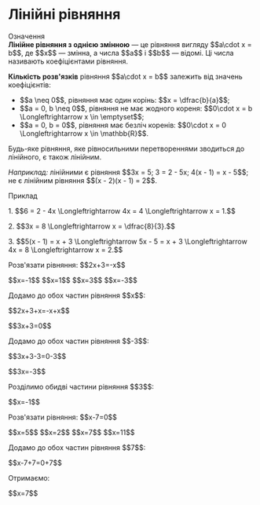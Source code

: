# Лiнiйнi рiвняння

<div class="space">
<div class="eoz-wrap">
<span class="eoz">Означення</span>
<div class="eoz-text">
<b>Лінійне рівняння з однією змінною</b> — це рівняння вигляду $$a\cdot x = b$$, де $$x$$ — змінна, а числа $$a$$ i $$b$$ — відомі. Ці числа називають коефіцієнтами рівняння.
</div>
</div>
</div>

<p><b>Кількість розв'язків</b> рівняння $$a\cdot x = b$$ залежить від значень коефіцієнтів:</p>

<ul>
<li>$$a \neq 0$$, рівняння має один корінь: $$x = \dfrac{b}{a}$$;</li>
<div class="space"></div>
<li>$$a = 0, b \neq 0$$, рівняння не має жодного кореня: $$0\cdot x = b \Longleftrightarrow x \in \emptyset$$;</li>
<div class="space"></div>
<li>$$a = 0, b = 0$$, рівняння має безліч коренів: $$0\cdot x = 0 \Longleftrightarrow x \in \mathbb{R}$$.</li>
</ul>

<p>Будь-яке рівняння, яке рівносильними перетвореннями зводиться до лінійного, є також лінійним.</p>
<div class="space"></div>
<p><i>Наприклад:</i> лінійними є рівняння $$3x = 5; 3 = 2 - 5x; 4(x - 1) = x - 5$$; не є лінійним рівняння $$(x - 2)(x - 1) = 2$$.</p>
<div class="space"></div>
<div class="space">
<div class="task-wrap">
<span class="task">Приклад</span>
<div class="task-text">
<p>1. $$6 = 2 - 4x \Longleftrightarrow 4x = 4 \Longleftrightarrow x = 1.$$</p>
<p>2. $$3x = 8 \Longleftrightarrow x = \dfrac{8}{3}.$$</p>
<p>3. $$5(x - 1) = x + 3 \Longleftrightarrow 5x - 5 = x + 3 \Longleftrightarrow 4x = 8 \Longleftrightarrow x = 2.$$</p>
</div>
</div>
</div>

<quiz correctLabel="correct" incorrectLabel="incorrect" checkLabel="check">
    <question text="">
        <p>Розв'язати рівняння: $$2x+3=-x$$</p>
        <answer correct>$$x=-1$$</answer>
        <answer>$$x=1$$</answer>
        <answer>$$x=3$$</answer>
        <answer>$$x=-3$$</answer>
        <explanation>
        <p>Додамо до обох частин рівняння $$x$$:</p>
        <p>$$2x+3+x=-x+x$$</p>
        <p>$$3x+3=0$$</p>
        <p>Додамо до обох частин рівняння $$-3$$:</p>
        <p>$$3x+3-3=0-3$$</p>
        <p>$$3x=-3$$</p>
        <p>Розділимо обидві частини рівняння $$3$$:</p>
        <p>$$x=-1$$</p>
        </explanation>
        </question>
    <question text="">
    <p>Розв'язати рівняння: $$x-7=0$$</p>
        <answer>$$x=5$$</answer>
        <answer>$$x=2$$</answer>
        <answer correct>$$x=7$$</answer>
        <answer>$$x=11$$</answer>
        <explanation>
        <p>Додамо до обох частин рівняння $$7$$:</p>
        <p>$$x-7+7=0+7$$</p>
        <p>Отримаємо:</p>
        <p>$$x=7$$</p>
        </explanation>
        </question>
</quiz>